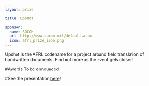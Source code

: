 ```yaml
---
layout: prize 

title: Upshot 

sponsor:
  name: SOCOM 
  url: http://www.socom.mil/default.aspx
  icon: afrl_prize_icon.png
---
```

Upshot is the AFRL codename for a project around field translation of handwritten documents. Find out more as the event gets closer! 

#Awards
To be announced

#See the presentation [here](../../assets/files/Upshot.pdf)!
